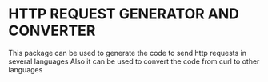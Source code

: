 # HTTP REQUEST GENERATOR AND CONVERTER
This package can be used to generate the code to send http requests in several languages
Also it can be used to convert the code from curl to other languages

